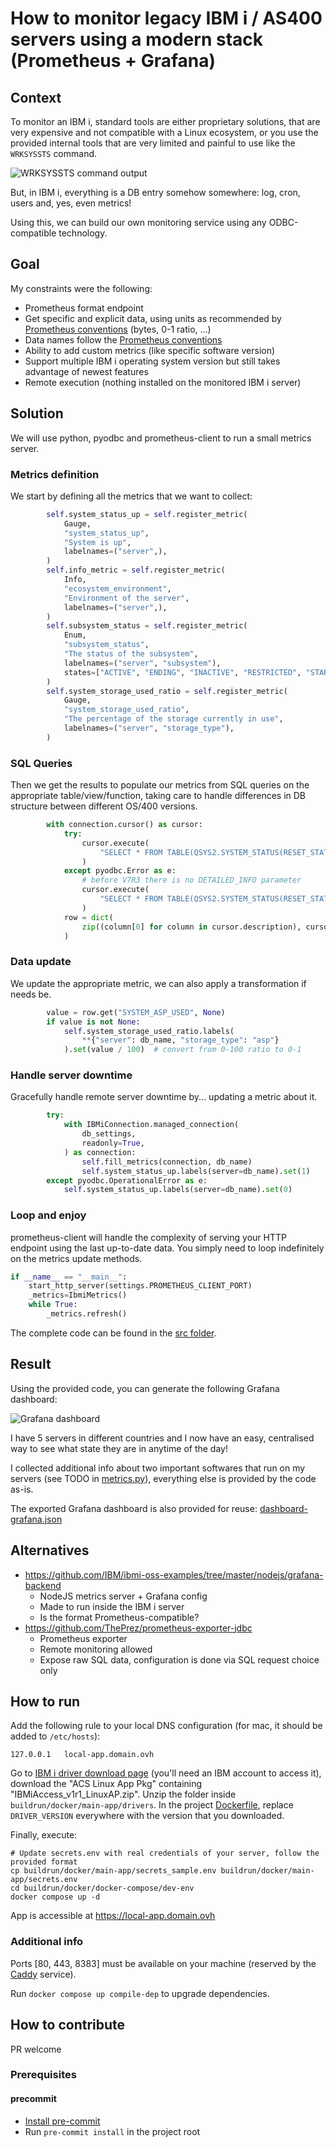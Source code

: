 # How to monitor legacy IBM i / AS400 servers using a modern stack (Prometheus + Grafana)

## Context

To monitor an IBM i, standard tools are either proprietary solutions, that are very expensive and not compatible with a Linux ecosystem,
or you use the provided internal tools that are very limited and painful to use like the `WRKSYSSTS` command.

![`WRKSYSSTS` command output](resources/WRKSYSSTS_output.png)

But, in IBM i, everything is a DB entry somehow somewhere: log, cron, users and, yes, even metrics!

Using this, we can build our own monitoring service using any ODBC-compatible technology.

## Goal
My constraints were the following:
- Prometheus format endpoint
- Get specific and explicit data, using units as recommended by [Prometheus conventions](https://prometheus.io/docs/practices/naming/#base-units) (bytes, 0-1 ratio, ...)
- Data names follow the [Prometheus conventions](https://prometheus.io/docs/practices/naming/#metric-names)
- Ability to add custom metrics (like specific software version)
- Support multiple IBM i operating system version but still takes advantage of newest features
- Remote execution (nothing installed on the monitored IBM i server)

## Solution

We will use python, pyodbc and prometheus-client to run a small metrics server.

### Metrics definition

We start by defining all the metrics that we want to collect:
```python
        self.system_status_up = self.register_metric(
            Gauge,
            "system_status_up",
            "System is up",
            labelnames=("server",),
        )
        self.info_metric = self.register_metric(
            Info,
            "ecosystem_environment",
            "Environment of the server",
            labelnames=("server",),
        )
        self.subsystem_status = self.register_metric(
            Enum,
            "subsystem_status",
            "The status of the subsystem",
            labelnames=("server", "subsystem"),
            states=["ACTIVE", "ENDING", "INACTIVE", "RESTRICTED", "STARTING"],
        )
        self.system_storage_used_ratio = self.register_metric(
            Gauge,
            "system_storage_used_ratio",
            "The percentage of the storage currently in use",
            labelnames=("server", "storage_type"),
        )
```

### SQL Queries

Then we get the results to populate our metrics from SQL queries on the appropriate table/view/function,
taking care to handle differences in DB structure between different OS/400 versions.
```python
        with connection.cursor() as cursor:
            try:
                cursor.execute(
                    "SELECT * FROM TABLE(QSYS2.SYSTEM_STATUS(RESET_STATISTICS=>'YES',DETAILED_INFO=>'ALL')) X"
                )
            except pyodbc.Error as e:
                # before V7R3 there is no DETAILED_INFO parameter
                cursor.execute(
                    "SELECT * FROM TABLE(QSYS2.SYSTEM_STATUS(RESET_STATISTICS=>'YES')) X"
                )
            row = dict(
                zip((column[0] for column in cursor.description), cursor.fetchone())
            )
```

### Data update

We update the appropriate metric, we can also apply a transformation if needs be.
```python
        value = row.get("SYSTEM_ASP_USED", None)
        if value is not None:
            self.system_storage_used_ratio.labels(
                **{"server": db_name, "storage_type": "asp"}
            ).set(value / 100)  # convert from 0-100 ratio to 0-1
```
### Handle server downtime
Gracefully handle remote server downtime by... updating a metric about it.

```python
        try:
            with IBMiConnection.managed_connection(
                db_settings,
                readonly=True,
            ) as connection:
                self.fill_metrics(connection, db_name)
                self.system_status_up.labels(server=db_name).set(1)
        except pyodbc.OperationalError as e:
            self.system_status_up.labels(server=db_name).set(0)
```

### Loop and enjoy
prometheus-client will handle the complexity of serving your HTTP endpoint using the last up-to-date data.
You simply need to loop indefinitely on the metrics update methods.

```python
if __name__ == "__main__":
    start_http_server(settings.PROMETHEUS_CLIENT_PORT)
    _metrics=IbmiMetrics()
    while True:
        _metrics.refresh()
```

The complete code can be found in the [src folder](src).

## Result
Using the provided code, you can generate the following Grafana dashboard:

![Grafana dashboard](resources/demo.png)

I have 5 servers in different countries and I now have an easy, centralised way to see what state they are in anytime of the day!

I collected additional info about two important softwares that run on my servers (see TODO in [metrics.py](src/metrics.py)),
everything else is provided by the code as-is.

The exported Grafana dashboard is also provided for reuse: [dashboard-grafana.json](resources/dashboard-grafana.json)

## Alternatives

- https://github.com/IBM/ibmi-oss-examples/tree/master/nodejs/grafana-backend
  - NodeJS metrics server + Grafana config
  - Made to run inside the IBM i server
  - Is the format Prometheus-compatible?
- https://github.com/ThePrez/prometheus-exporter-jdbc
  - Prometheus exporter
  - Remote monitoring allowed
  - Expose raw SQL data, configuration is done via SQL request choice only


## How to run

Add the following rule to your local DNS configuration (for mac, it should be added to `/etc/hosts`):
```
127.0.0.1	local-app.domain.ovh
```


Go to [IBM i driver download page](https://www.ibm.com/resources/mrs/assets/DownloadList) (you'll need an IBM account to access it),
download the "ACS Linux App Pkg" containing "IBMiAccess_v1r1_LinuxAP.zip".
Unzip the folder inside `buildrun/docker/main-app/drivers`.
In the project [Dockerfile](buildrun/docker/main-app/Dockerfile), replace `DRIVER_VERSION` everywhere with the version that you downloaded.

Finally, execute:
```shell
# Update secrets.env with real credentials of your server, follow the provided format
cp buildrun/docker/main-app/secrets_sample.env buildrun/docker/main-app/secrets.env
cd buildrun/docker/docker-compose/dev-env
docker compose up -d
```
App is accessible at https://local-app.domain.ovh

### Additional info
Ports [80, 443, 8383] must be available on your machine (reserved by the [Caddy](https://caddyserver.com/) service).

Run `docker compose up compile-dep` to upgrade dependencies.

## How to contribute

PR welcome

### Prerequisites
#### precommit
- [Install pre-commit](https://pre-commit.com/#installation)
- Run `pre-commit install` in the project root
